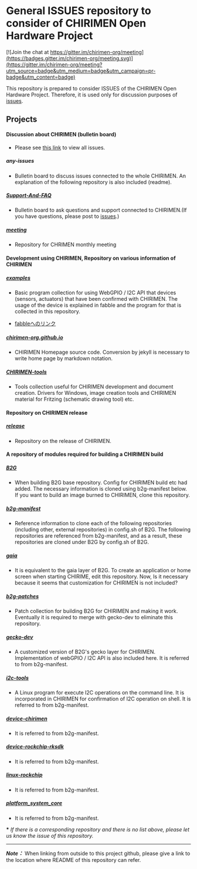 # General ISSUES repository to consider of CHIRIMEN Open Hardware Project

[![Join the chat at https://gitter.im/chirimen-org/meeting](https://badges.gitter.im/chirimen-org/meeting.svg)](https://gitter.im/chirimen-org/meeting?utm_source=badge&utm_medium=badge&utm_campaign=pr-badge&utm_content=badge)

This repository is prepared to consider ISSUES of the CHIRIMEN Open Hardware Project. Therefore, it is used only for discussion purposes of [issues](https://github.com/chirimen-org/meeting/issues).


Projects
---
#### Discussion about CHIRIMEN (bulletin board)

* Please see [this link](https://github.com/issues?utf8=%E2%9C%93&q=is%3Aopen+is%3Aissue+user%3Achirimen-oh) to view all issues.

##### any-issues
* Bulletin board to discuss issues connected to the whole CHIRIMEN. An explanation of the following repository is also included (readme).

##### [Support-And-FAQ](https://github.com/chirimen-oh/Support-And-FAQ)
* Bulletin board to ask questions and support connected to CHIRIMEN.(If you have questions, please post to [issues](https://github.com/chirimen-oh/Support-And-FAQ/issues).)


##### [meeting](https://github.com/chirimen-oh/meeting)
* Repository for CHRIMEN monthly meeting

#### Development using CHIRIMEN, Repository on various information of CHIRIMEN
##### [examples](https://github.com/chirimen-org/examples)
* Basic program collection for using WebGPIO / I2C API that devices (sensors, actuators) that have been confirmed with CHIRIMEN. The usage of the device is explained in fabble and the program for that is collected in this repository.

* [fabbleへのリンク](http://fabble.cc/chirimenedu)

##### [chirimen-org.github.io](https://github.com/chirimen-org/chirimen-org.github.io)
* CHIRIMEN Homepage source code. Conversion by jekyll is necessary to write home page by markdown notation.

##### [CHIRIMEN-tools](https://github.com/chirimen-org/CHIRIMEN-tools)
* Tools collection useful for CHIRIMEN development and document creation. Drivers for Windows, image creation tools and CHIRIMEN material for Fritzing (schematic drawing tool) etc.

#### Repository on CHIRIMEN release
##### [release](https://github.com/chirimen-oh/release)
* Repository on the release of CHIRIMEN.

#### A repository of modules required for building a CHIRIMEN build
##### [B2G](https://github.com/chirimen-org/B2G)
* When building B2G base repository. Config for CHIRIMEN build etc had added. The necessary information is cloned using b2g-manifest below. If you want to build an image burned to CHIRIMEN, clone this repository.

##### [b2g-manifest](https://github.com/chirimen-org/b2g-manifest)
* Reference information to clone each of the following repositories (including other, external repositories) in config.sh of B2G. The following repositories are referenced from b2g-manifest, and as a result, these repositories are cloned under B2G by config.sh of B2G.

##### [gaia](https://github.com/chirimen-org/gaia) 
* It is equivalent to the gaia layer of B2G. To create an application or home screen when starting CHIRIME, edit this repository. Now, Is it necessary because it seems that customization for CHIRIMEN is not included?

##### [b2g-patches](https://github.com/chirimen-org/b2g-patches) 
* Patch collection for building B2G for CHIRIMEN and making it work. Eventually it is required to merge with gecko-dev to eliminate this repository.

##### [gecko-dev](https://github.com/chirimen-org/gecko-dev) 
* A customized version of B2G's gecko layer for CHIRIMEN. Implementation of webGPIO / I2C API is also included here. It is referred to from b2g-manifest.

#####  [i2c-tools](https://github.com/chirimen-org/i2c-tools) 
* A Linux program for execute I2C operations on the command line. It is incorporated in CHIRIMEN for confirmation of I2C operation on shell. It is referred to from b2g-manifest.

#####  [device-chirimen](https://github.com/chirimen-org/device-chirimen)
* It is referred to from b2g-manifest.

#####  [device-rockchip-rksdk](https://github.com/chirimen-org/device-rockchip-rksdk)
* It is referred to from b2g-manifest.

#####  [linux-rockchip](https://github.com/chirimen-org/linux-rockchip)
* It is referred to from b2g-manifest.

#####  [platform_system_core](https://github.com/chirimen-org/platform_system_core)
* It is referred to from b2g-manifest.


 __*__ _If there is a corresponding repository and there is no list above, please let us know the issue of this repository._



---


__*Note：*__ When linking from outside to this project github, please give a link to the location where README of this repository can refer.

